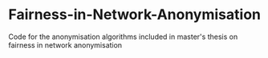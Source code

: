# Fairness-in-Network-Anonymisation
Code for the anonymisation algorithms included in master's thesis on fairness in network anonymisation
